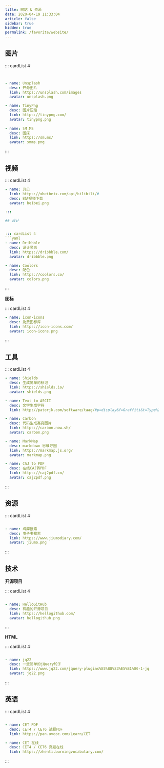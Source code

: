 ```yaml
---
title: 网站 & 资源
date: 2020-04-19 11:33:04
article: false
sidebar: true
hidden: true
permalink: /favorite/website/
---
```


## 图片

::: cardList 4
```yaml


- name: Unsplash
  desc: 开源图片
  link: https://unsplash.com/images
  avatar: unsplash.png

- name: TinyPng
  desc: 图片压缩
  link: https://tinypng.com/
  avatar: tinypng.png
   
- name: SM.MS
  desc: 图床
  link: https://sm.ms/
  avatar: smms.png

```
:::


## 视频

::: cardList 4
```yaml
- name: 贝贝
  link: https://xbeibeix.com/api/bilibili/#
  desc: B站视频下载
  avatar: beibei.png

:::

## 设计


::: cardList 4
```yaml
- name: Dribbble
  desc: 设计灵感
  link: https://dribbble.com/
  avatar: dribbble.png

- name: Coolors
  desc: 配色
  link: https://coolors.co/
  avatar: colors.png

```
:::

**图标**

::: cardList 4
```yaml
- name: icon-icons
  desc: 免费图标库
  link: https://icon-icons.com/
  avatar: icon-icons.png

```
:::



## 工具

::: cardList 4
```yaml
- name: Shields
  desc: 生成简单的标记
  link: https://shields.io/
  avatar: shields.png

- name: Text to ASCII
  desc: 文字生成字符
  link: http://patorjk.com/software/taag/#p=display&f=Graffiti&t=Type%20Something%20

- name: Carbon
  desc: 代码生成高亮图片
  link: https://carbon.now.sh/
  avatar: carbon.png

- name: MarkMap
  desc: markdown-思维导图
  link: https://markmap.js.org/
  avatar: markmap.png

- name: CAJ to PDF
  desc: 在线CAJ转PDF
  link: https://caj2pdf.cn/
  avatar: caj2pdf.png

```
:::




## 资源

::: cardList 4
```yaml

- name: 鸠摩搜索
  desc: 电子书搜索
  link: https://www.jiumodiary.com/
  avatar: jiumo.png


```
:::


## 技术

**开源项目**

::: cardList 4
```yaml

- name: HelloGitHub
  desc: 有趣的开源项目
  link: https://hellogithub.com/
  avatar: hellogithub.png

```
:::

**HTML**


::: cardList 4
```yaml

- name: jq22
  desc: 一些简单的jQuery轮子
  link: https://www.jq22.com/jquery-plugins%E5%B8%83%E5%B1%80-1-jq
  avatar: jq22.png


```
:::




## 英语


::: cardList 4
```yaml

- name: CET PDF
  desc: CET4 / CET6 试题PDF
  link: https://pan.uvooc.com/Learn/CET

- name: CET 在线
  desc: CET4 / CET6 真题在线
  link: https://zhenti.burningvocabulary.com/


```
:::
